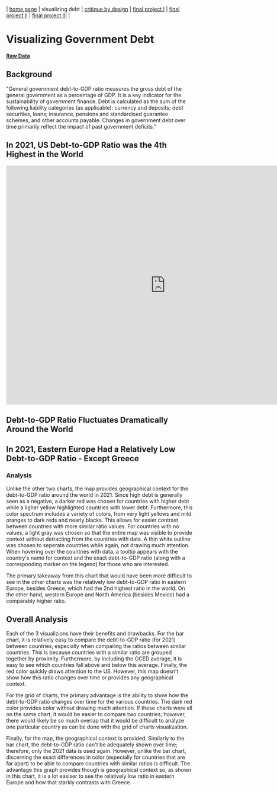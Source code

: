 | [home page](README.md) | visualizing debt | [critique by design](critique-by-design) | [final project I](final-project-part-one) | [final project II](final-project-part-two) | [final project III](final-project-part-three) |

# Visualizing Government Debt

**[Raw Data](https://data.oecd.org/gga/general-government-debt.htm)**

## Background
"General government debt-to-GDP ratio measures the gross debt of the general government as a percentage of GDP. It is a key indicator for the sustainability of government finance. Debt is calculated as the sum of the following liability categories (as applicable): currency and deposits; debt securities, loans; insurance, pensions and standardised guarantee schemes, and other accounts payable. Changes in government debt over time primarily reflect the impact of past government deficits."

## In 2021, US Debt-to-GDP Ratio was the 4th Highest in the World
<iframe src="https://data.oecd.org/chart/6XSn" width="860" height="645" style="border: 0" mozallowfullscreen="true" webkitallowfullscreen="true" allowfullscreen="true"><a href="https://data.oecd.org/chart/6XSn" target="_blank">OECD Chart: General government debt, Total, % of GDP, Annual, 2021</a></iframe>

## Debt-to-GDP Ratio Fluctuates Dramatically Around the World
<div class="flourish-embed flourish-chart" data-src="visualisation/12571887"><script src="https://public.flourish.studio/resources/embed.js"></script></div>

## In 2021, Eastern Europe Had a Relatively Low Debt-to-GDP Ratio - Except Greece 
<div class="flourish-embed flourish-map" data-src="visualisation/12571984"><script src="https://public.flourish.studio/resources/embed.js"></script></div>

### Analysis
Unlike the other two charts, the map provides geographical context for the debt-to-GDP ratio around the world in 2021. Since high debt is generally seen as a negative, a darker red was chosen for countries with higher debt while a ligher yellow highlighted countries with lower debt. Furthermore, this color spectrum includes a variety of colors, from very light yellows and mild oranges to dark reds and nearly blacks. This allows for easier contrast between countries with more similar ratio values. For countries with no values, a light gray was chosen so that the entire map was visible to provide context without detracting from the countries with data. A thin white outline was chosen to seperate countries while again, not drawing much attention. When hovering over the countries with data, a tooltip appears with the country's name for context and the exact debt-to-GDP ratio (along with a corresponding marker on the legend) for those who are interested. 

The primary takeaway from this chart that would have been more difficult to see in the other charts was the relatively low debt-to-GDP ratio in eastern Europe, besides Greece, which had the 2nd highest ratio in the world. On the other hand, western Europe and North America (besides Mexico) had a comparably higher ratio. 

## Overall Analysis
Each of the 3 visualizions have their benefits and drawbacks. For the bar chart, it is relatively easy to compare the debt-to-GDP ratio (for 2021) between countries, especially when comparing the ratios between similar countries. This is because countries with a similar ratio are grouped together by proximity. Furthermore, by including the OCED average, it is easy to see which countries fall above and below this average. Finally, the red color quickly draws attention to the US. However, this map doesn't show how this ratio changes over time or provides any geographical context. 

For the grid of charts, the primary advantage is the ability to show how the debt-to-GDP ratio changes over time for the various countries. The dark red color provides color without drawing much attention. If these charts were all on the same chart, it would be easier to compare two countries; however, there would likely be so much overlap that it would be difficult to analyze one particular country as can be done with the grid of charts visualization.

Finally, for the map, the geographical context is provided. Similarly to the bar chart, the debt-to-GDP ratio can't be adequately shown over time; therefore, only the 2021 data is used again. However, unlike the bar chart, discerning the exact differences in color (especially for countries that are far apart) to be able to compare countries with similar ratios is difficult. The advantage this graph provides though is geographical context so, as shown in this chart, it is a lot easiser to see the relatively low ratio in eastern Europe and how that starkly contrasts with Greece.  
